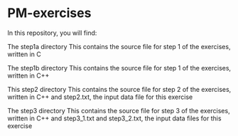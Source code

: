 # PM-exercises
In this repository, you will find:

The step1a directory
This contains the source file for step 1 of the exercises, written in C

The step1b directory
This contains the source file for step 1 of the exercises, written in C++

This step2 directory
This contains the source file for step 2 of the exercises, written in C++ and step2.txt, the input data file for this exercise

The step3 directory
This contains the source file for step 3 of the exercises, written in C++ and step3_1.txt and step3_2.txt, the input data files for this exercise
